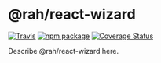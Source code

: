 # @rah/react-wizard

[![Travis][build-badge]][build]
[![npm package][npm-badge]][npm]
[![Coverage Status](https://coveralls.io/repos/github/rahsheen/react-wizard/badge.svg?branch=master)](https://coveralls.io/github/rahsheen/react-wizard?branch=master)

Describe @rah/react-wizard here.

[build-badge]: https://img.shields.io/travis/user/repo/master.png?style=flat-square
[build]: https://travis-ci.org/rahsheen/react-wizard

[npm-badge]: https://img.shields.io/npm/v/npm-package.png?style=flat-square
[npm]: https://www.npmjs.org/package/npm-package
